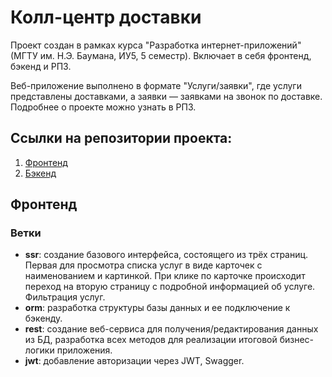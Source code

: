 # Колл-центр доставки
Проект создан в рамках курса "Разработка интернет-приложений" (МГТУ им. Н.Э. Баумана, ИУ5, 5 семестр). 
Включает в себя фронтенд, бэкенд и РПЗ.

Веб-приложение выполнено в формате "Услуги/заявки", где услуги представлены доставками, а заявки — заявками на звонок по доставке. 
Подробнее о проекте можно узнать в РПЗ.

## Ссылки на репозитории проекта:
1. [Фронтенд](https://github.com/KristinaBu/BMSTU_IU5_53B_rip_frontend)
2. [Бэкенд](https://github.com/KristinaBu/BMSTU_IU5_53B_rip_backend)

## Фронтенд

### Ветки
- **ssr**: создание базового интерфейса, состоящего из трёх страниц. Первая для просмотра списка услуг в виде карточек с наименованием и картинкой. При клике по карточке происходит переход на вторую страницу с подробной информацией об услуге. Фильтрация услуг.
- **orm**:  разработка структуры базы данных и ее подключение к бэкенду.
- **rest**: создание веб-сервиса для получения/редактирования данных из БД, разработка всех методов для реализации итоговой бизнес-логики приложения.
- **jwt**: добавление авторизации через JWT, Swagger.
